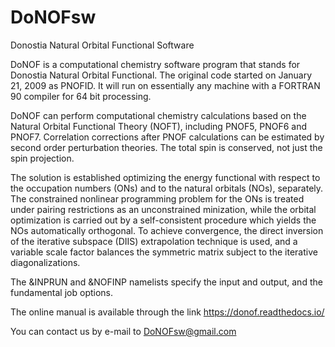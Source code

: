 # DoNOFsw
Donostia Natural Orbital Functional Software

DoNOF is a computational chemistry software program that stands for Donostia Natural Orbital Functional. The original code started on January 21, 2009 as PNOFID. It will run on essentially any machine with a FORTRAN 90 compiler for 64 bit processing.
 
DoNOF can perform computational chemistry calculations based on the Natural Orbital Functional Theory (NOFT), including PNOF5, PNOF6 and PNOF7. Correlation corrections after PNOF calculations can be estimated by second order perturbation theories. The total spin is conserved, not just the spin projection.
 
The solution is established optimizing the energy functional with respect to the occupation numbers (ONs) and to the natural orbitals (NOs), separately. The constrained nonlinear programming problem for the ONs is treated under pairing restrictions as an unconstrained minization, while the orbital optimization is carried out by a self-consistent procedure which yields the NOs automatically orthogonal. To achieve convergence, the direct inversion of the iterative subspace (DIIS) extrapolation technique is used, and a variable scale factor balances the symmetric matrix subject to the iterative diagonalizations.
 
The &INPRUN and &NOFINP namelists specify the input and output, and the fundamental job options.

The online manual is available through the link https://donof.readthedocs.io/

You can contact us by e-mail to DoNOFsw@gmail.com
